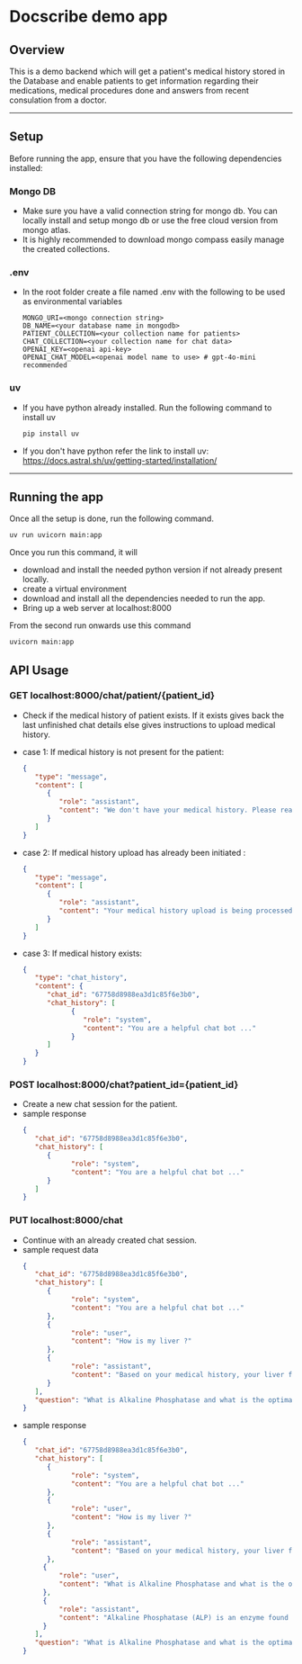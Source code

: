 # Docscribe demo app

## Overview

This is a demo backend which will get a patient's medical history stored in the Database and enable patients to get information regarding their medications, medical procedures done and answers from recent consulation from a doctor.

---

## Setup

Before running the app, ensure that you have the following dependencies installed:

### Mongo DB
- Make sure you have a valid connection string for mongo db. You can locally install and setup mongo db or use the free cloud version from mongo atlas.
- It is highly recommended to download mongo compass easily manage the created collections.

### .env
- In the root folder create a file named .env with the following to be used as environmental variables

   ```.env
   MONGO_URI=<mongo connection string>
   DB_NAME=<your database name in mongodb>
   PATIENT_COLLECTION=<your collection name for patients>
   CHAT_COLLECTION=<your collection name for chat data>
   OPENAI_KEY=<openai api-key>
   OPENAI_CHAT_MODEL=<openai model name to use> # gpt-4o-mini recommended
   ```


### uv
- If you have python already installed. Run the following command to install uv

   ```bash
   pip install uv
   ```
- If you don't have python refer the link to install uv: https://docs.astral.sh/uv/getting-started/installation/

---

## Running the app

Once all the setup is done, run the following command.

   ```bash
   uv run uvicorn main:app
   ```

Once you run this command, it will
- download and install the needed python version if not already present locally.
- create a virtual environment
- download and install all the dependencies needed to run the app.
- Bring up a web server at localhost:8000

From the second run onwards use this command
   ```bash
   uvicorn main:app
   ```

## API Usage

### GET localhost:8000/chat/patient/{patient_id}
- Check if the medical history of patient exists. If it exists gives back the last unfinished chat details else gives instructions to upload medical history.

- case 1:
If medical history is not present for the patient:
   ```json
   {
      "type": "message",
      "content": [
         {
            "role": "assistant",
            "content": "We don't have your medical history. Please reach out to abcd@efg.com for uploading your medical history."
         }
      ]
   }
   ```

- case 2:
If medical history upload has already been initiated :
   ```json
   {
      "type": "message",
      "content": [
         {
            "role": "assistant",
            "content": "Your medical history upload is being processed. Please try after some time or reach out to abcd@efg.com for updates."
         }
      ]
   }
   ```

- case 3:
If medical history exists:
   ```json
   {
      "type": "chat_history",
      "content": {
         "chat_id": "67758d8988ea3d1c85f6e3b0",
         "chat_history": [
               {
                  "role": "system",
                  "content": "You are a helpful chat bot ..."
               }
         ]
      }
   }
   ```

### POST localhost:8000/chat?patient_id={patient_id}
- Create a new chat session for the patient.
- sample response
   ```json
   {
      "chat_id": "67758d8988ea3d1c85f6e3b0",
      "chat_history": [
         {
               "role": "system",
               "content": "You are a helpful chat bot ..."
         }
      ]
   }
   ```

### PUT localhost:8000/chat
- Continue with an already created chat session.
- sample request data
   ```json
   {
      "chat_id": "67758d8988ea3d1c85f6e3b0",
      "chat_history": [
         {
               "role": "system",
               "content": "You are a helpful chat bot ..."
         },
         {
               "role": "user",
               "content": "How is my liver ?"
         },
         {
               "role": "assistant",
               "content": "Based on your medical history, your liver function may be a concern as your Alkaline Phosphatase and GGTP levels are quite high (Alkaline Phosphatase: 437.0, GGTP: 416.0). These elevated levels can indicate potential liver issues. It's important to discuss these findings with your healthcare provider for a thorough evaluation and appropriate management.\n\nIf you have any other specific questions about your medical history, feel free to ask!"
         }
      ],
      "question": "What is Alkaline Phosphatase and what is the optimal limit ?"
   }
   ```
- sample response
   ```json
   {
      "chat_id": "67758d8988ea3d1c85f6e3b0",
      "chat_history": [
         {
               "role": "system",
               "content": "You are a helpful chat bot ..."
         },
         {
               "role": "user",
               "content": "How is my liver ?"
         },
         {
               "role": "assistant",
               "content": "Based on your medical history, your liver function may be a concern as your Alkaline Phosphatase and GGTP levels are quite high (Alkaline Phosphatase: 437.0, GGTP: 416.0). These elevated levels can indicate potential liver issues. It's important to discuss these findings with your healthcare provider for a thorough evaluation and appropriate management.\n\nIf you have any other specific questions about your medical history, feel free to ask!"
         },
        {
            "role": "user",
            "content": "What is Alkaline Phosphatase and what is the optimal limit ?"
        },
        {
            "role": "assistant",
            "content": "Alkaline Phosphatase (ALP) is an enzyme found in various tissues throughout the body, with the highest concentrations in the liver, bones, kidneys, and bile ducts. It plays a role in breaking down proteins and is often measured to assess liver and bone health.\n\nThe optimal limit for Alkaline Phosphatase can vary based on the laboratory and the individual's age and sex, but generally, normal ranges are approximately:\n- For adults: 44 to 147 IU/L (international units per liter)\n\nSince your level is significantly higher at 437.0 IU/L, it suggests that there may be an underlying issue that needs further investigation.\n\nIf you have more questions related to your medical history, feel free to ask!"
        }
      ],
      "question": "What is Alkaline Phosphatase and what is the optimal limit ?"
   }
   ```
